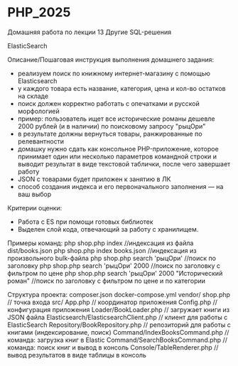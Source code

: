 # PHP_2025

Домашняя работа по лекции 13 Другие SQL-решения

ElasticSearch

Описание/Пошаговая инструкция выполнения домашнего задания:
- реализуем поиск по книжному интернет-магазину с помощью Elasticsearch
- у каждого товара есть название, категория, цена и кол-во остатков на складе
- поиск должен корректно работать с опечатками и русской морфологией
- пример: пользователь ищет все исторические романы дешевле 2000 рублей (и в наличии) по поисковому запросу "рыцОри"
- в результате должны вернуться товары, ранжированные по релевантности
- домашку нужно сдать как консольное PHP-приложение, которое принимает один или несколько параметров командной строки и выводит результат в виде текстовой таблички, после чего завершает работу
- JSON с товарами будет приложен к занятию в ЛК
- способ создания индекса и его первоначального заполнения — на ваш выбор

Критерии оценки:
- Работа c ES при помощи готовых библиотек
- Выделен слой кода, отвечающий за работу с хранилищем.


Примеры команд:
php shop.php index                                     //индексация из файла dist/books.json
php shop.php index books.json                          //индексация из произвольного bulk-файла
php shop.php search 'рыцОри'                           //поиск по заголовку
php shop.php search 'рыцОри' 2000                      //поиск по заголовку с фильтром по цене
php shop.php search 'рыцОри' 2000 "Исторический роман" //поиск по заголовку с фильтром по цене и по категории  


Структура проекта:
composer.json
docker-compose.yml
vendor/
shop.php  // точка входа
src/
    App.php                                // координатор приложения
    Config.php                             // конфигурация приложения
    Loader/BookLoader.php                  // загружает книги из JSON файла
    Elasticsearch/ElasticsearchClient.php  // клиент для работы с ElasticSearch
    Repository/BookRepository.php          // репозиторий для работы с книгами (индексирование, поиск)
    Command/IndexBooksCommand.php          // команда: загрузка книг в Elastic
    Command/SearchBooksCommand.php         // команда: поиск книг и вывод в консоль
    Console/TableRenderer.php              // вывод результатов в виде таблицы в консоль
